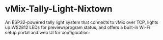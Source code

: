 # vMix-Tally-Light-Nixtown
An ESP32-powered tally light system that connects to vMix over TCP, lights up WS2812 LEDs for preview/program status, and offers a built-in Wi-Fi setup portal and web UI for configuration.
